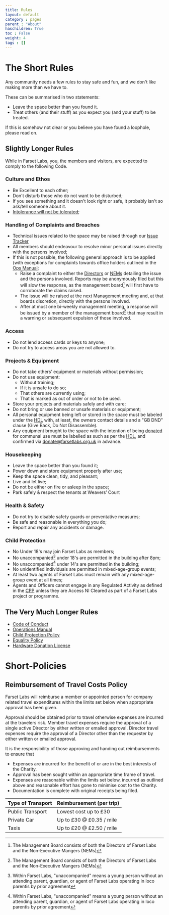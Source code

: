 ```yaml
---
title: Rules
layout: default
category : pages
parent : "About"
haschildren: True
toc : False
weight: 4
tags : []
---
```


# The Short Rules 

Any community needs a few rules to stay safe and fun, and we don't like making more than we have to. 

These can be summarised in two statements:

* Leave the space better than you found it.
* Treat others (and their stuff) as you expect you (and your stuff) to be treated.

If this is somehow not clear or you believe you have found a loophole, please read on.

## Slightly Longer Rules

While in Farset Labs, you, the members and visitors, are expected to comply to the following Code.

### Culture and Ethos

 * Be Excellent to each other;
 * Don't disturb those who do not want to be disturbed;
 * If you see something and it doesn't look right or safe, it probably isn't so ask/tell someone about it.
 * [Intolerance will not be tolerated](equality.html);

### Handling of Complaints and Breaches
 * Technical issues related to the space may be raised through our [Issue Tracker](http://jira.farsetlabs.org.uk)
 * All members should endeavour to resolve minor personal issues directly with the persons involved;
 * If this is not possible, the following general approach is to be applied (with exceptions for complaints towards office holders outlined in the [Ops Manual](ops_manual.html);
    * Raise a complaint to either the [Directors](mailto:admin@farsetlabs.org.uk) or [NEMs](mailto:nems@services.farsetlabs.org.uk) detailing the issue and the persons involved. Reports may be anonymously filed but this will slow the response, as the management board[^1] will first have to corroborate the claims raised.
    * The issue will be raised at the next Management meeting and, at that boards discretion, directly with the persons involved.
    * After at most one bi-weekly management meeting, a response will be issued by a member of the management board[^1] that may result in a warning or subsequent expulsion of those involved.

[^1]: The Management Board consists of both the Directors of Farset Labs and the Non-Executive Mangers (NEMs)

### Access

 * Do not lend access cards or keys to anyone;
 * Do not try to access areas you are not allowed to.

### Projects &amp; Equipment

 * Do not take others’ equipment or materials without permission;
 * Do not use equipment:
    * Without training;
    * If it is unsafe to do so;
    * That others are currently using;
    * That is marked as out of order or not to be used.
 * Store your projects and materials safely and with care;
 * Do not bring or use banned or unsafe materials or equipment;
 * All personal equipment being left or stored in the space must be labeled under the [HDL](hardware_donation_license.html) with, at least, the owners contact details and a "GB DND" clause (Give Back, Do Not Disassemble).
 * Any equipment brought to the space with the intention of being [donated](/about/donations.html) for communal use must be labelled as such as per the [HDL](hardware_donation_license.html), and confirmed via [donate@farsetlabs.org.uk](mailto:donate@farsetlabs.org.uk) in advance.

### Housekeeping

 * Leave the space better than you found it;
 * Power down and store equipment properly after use;
 * Keep the space clean, tidy, and pleasant;
 * Live and let live;
 * Do not be either on fire or asleep in the space;
 * Park safely &amp; respect the tenants at Weavers’ Court

### Health &amp; Safety

 * Do not try to disable safety guards or preventative measures;
 * Be safe and reasonable in everything you do;
 * Report and repair any accidents or damage.

### Child Protection
 * No Under 18's may join Farset Labs as members;
 * No unaccompanied[^2] under 18's are permitted in the building after 8pm;
 * No unaccompanied[^2] under 14's are permitted in the building;
 * No unidentified individuals are permitted in mixed-age-group events;
 * At least two agents of Farset Labs must remain with any mixed-age-group event at all times;
 * Agents and Officers cannot engage in any Regulated Activity as defined in the [CPP](child_protection.html) unless they are Access NI Cleared as part of a Farset Labs project or programme.

[^2]: Within Farset Labs, "unaccompanied" means a young person without an attending parent, guardian, or agent of Farset Labs operating in loco parentis by prior agreement


## The Very Much Longer Rules
* [Code of Conduct](code_of_conduct.html)
* [Operations Manual](ops_manual.html)
* [Child Protection Policy](child_protection.html)
* [Equality Policy](equality.html)
* [Hardware Donation License](hardware_donation_license.html)

# Short-Policies

## Reimbursement of Travel Costs Policy

Farset Labs will reimburse a member or appointed person for company related travel expenditures within the limits set below when appropriate approval has been given.

Approval should be obtained prior to travel otherwise expenses are incurred at the travelers risk. Member travel expenses require the approval of a single active Director by either written or emailed approval. Director travel expenses require the approval of a Director other than the requester by either written or emailed approval.

It is the responsibility of those approving and handing out reimbursements to ensure that

* Expenses are incurred for the benefit of or are in the best interests of the Charity.
* Approval has been sought within an appropriate time frame of travel.
* Expenses are reasonable within the limits set below, incurred as outlined above and reasonable effort has gone to minimise cost to the Charity.
* Documentation is complete with original receipts being filed. 


| Type of Transport   | Reimbursement (per trip)  |
|-------------------  |-------------------------  |
| Public Transport    | Lowest cost up to £30     |
| Private Car         | Up to £30 @ £0.35 / mile  |
| Taxis               | Up to £20 @ £2.50 / mile  |

